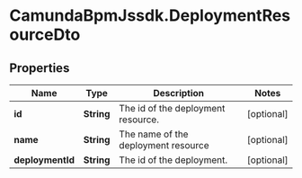 # CamundaBpmJssdk.DeploymentResourceDto

## Properties

Name | Type | Description | Notes
------------ | ------------- | ------------- | -------------
**id** | **String** | The id of the deployment resource. | [optional] 
**name** | **String** | The name of the deployment resource | [optional] 
**deploymentId** | **String** | The id of the deployment. | [optional] 


